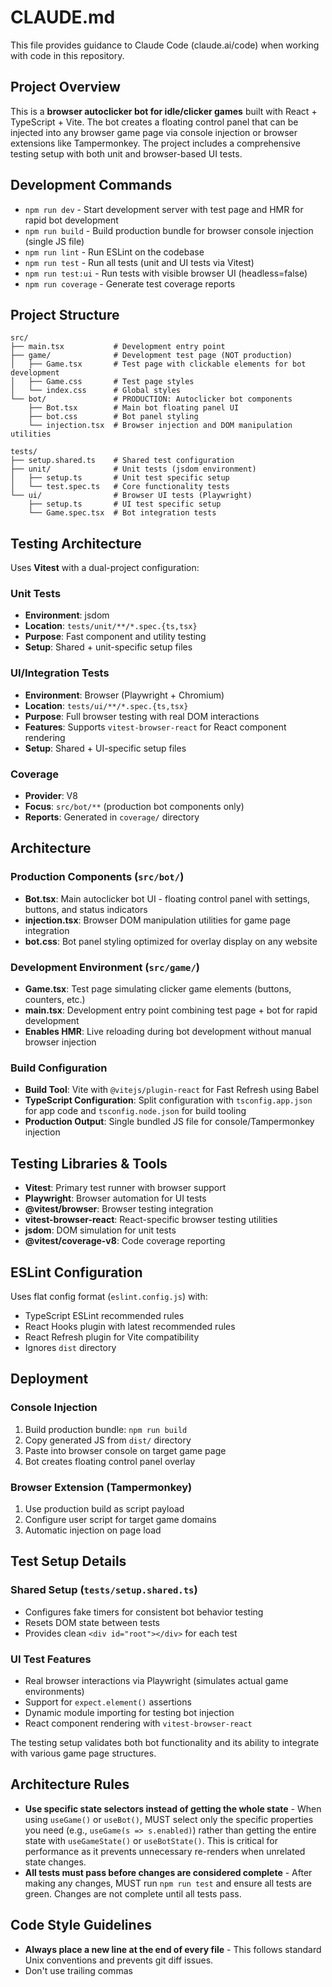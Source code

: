 # CLAUDE.md

This file provides guidance to Claude Code (claude.ai/code) when working with code in this repository.

## Project Overview

This is a **browser autoclicker bot for idle/clicker games** built with React + TypeScript + Vite. The bot creates a floating control panel that can be injected into any browser game page via console injection or browser extensions like Tampermonkey. The project includes a comprehensive testing setup with both unit and browser-based UI tests.

## Development Commands

- `npm run dev` - Start development server with test page and HMR for rapid bot development
- `npm run build` - Build production bundle for browser console injection (single JS file)
- `npm run lint` - Run ESLint on the codebase
- `npm run test` - Run all tests (unit and UI tests via Vitest)
- `npm run test:ui` - Run tests with visible browser UI (headless=false)
- `npm run coverage` - Generate test coverage reports

## Project Structure

```
src/
├── main.tsx           # Development entry point
├── game/              # Development test page (NOT production)
│   ├── Game.tsx       # Test page with clickable elements for bot development
│   ├── Game.css       # Test page styles
│   └── index.css      # Global styles
└── bot/               # PRODUCTION: Autoclicker bot components
    ├── Bot.tsx        # Main bot floating panel UI
    ├── bot.css        # Bot panel styling
    └── injection.tsx  # Browser injection and DOM manipulation utilities

tests/
├── setup.shared.ts    # Shared test configuration
├── unit/              # Unit tests (jsdom environment)
│   ├── setup.ts       # Unit test specific setup
│   └── test.spec.ts   # Core functionality tests
└── ui/                # Browser UI tests (Playwright)
    ├── setup.ts       # UI test specific setup
    └── Game.spec.tsx  # Bot integration tests
```

## Testing Architecture

Uses **Vitest** with a dual-project configuration:

### Unit Tests
- **Environment**: jsdom
- **Location**: `tests/unit/**/*.spec.{ts,tsx}`
- **Purpose**: Fast component and utility testing
- **Setup**: Shared + unit-specific setup files

### UI/Integration Tests
- **Environment**: Browser (Playwright + Chromium)
- **Location**: `tests/ui/**/*.spec.{ts,tsx}`
- **Purpose**: Full browser testing with real DOM interactions
- **Features**: Supports `vitest-browser-react` for React component rendering
- **Setup**: Shared + UI-specific setup files

### Coverage
- **Provider**: V8
- **Focus**: `src/bot/**` (production bot components only)
- **Reports**: Generated in `coverage/` directory

## Architecture

### Production Components (`src/bot/`)
- **Bot.tsx**: Main autoclicker bot UI - floating control panel with settings, buttons, and status indicators
- **injection.tsx**: Browser DOM manipulation utilities for game page integration
- **bot.css**: Bot panel styling optimized for overlay display on any website

### Development Environment (`src/game/`)
- **Game.tsx**: Test page simulating clicker game elements (buttons, counters, etc.)
- **main.tsx**: Development entry point combining test page + bot for rapid development
- **Enables HMR**: Live reloading during bot development without manual browser injection

### Build Configuration
- **Build Tool**: Vite with `@vitejs/plugin-react` for Fast Refresh using Babel
- **TypeScript Configuration**: Split configuration with `tsconfig.app.json` for app code and `tsconfig.node.json` for build tooling
- **Production Output**: Single bundled JS file for console/Tampermonkey injection

## Testing Libraries & Tools

- **Vitest**: Primary test runner with browser support
- **Playwright**: Browser automation for UI tests
- **@vitest/browser**: Browser testing integration
- **vitest-browser-react**: React-specific browser testing utilities
- **jsdom**: DOM simulation for unit tests
- **@vitest/coverage-v8**: Code coverage reporting

## ESLint Configuration

Uses flat config format (`eslint.config.js`) with:
- TypeScript ESLint recommended rules
- React Hooks plugin with latest recommended rules  
- React Refresh plugin for Vite compatibility
- Ignores `dist` directory

## Deployment

### Console Injection
1. Build production bundle: `npm run build`
2. Copy generated JS from `dist/` directory
3. Paste into browser console on target game page
4. Bot creates floating control panel overlay

### Browser Extension (Tampermonkey)
1. Use production build as script payload
2. Configure user script for target game domains
3. Automatic injection on page load

## Test Setup Details

### Shared Setup (`tests/setup.shared.ts`)
- Configures fake timers for consistent bot behavior testing
- Resets DOM state between tests
- Provides clean `<div id="root"></div>` for each test

### UI Test Features
- Real browser interactions via Playwright (simulates actual game environments)
- Support for `expect.element()` assertions
- Dynamic module importing for testing bot injection
- React component rendering with `vitest-browser-react`

The testing setup validates both bot functionality and its ability to integrate with various game page structures.

## Architecture Rules

- **Use specific state selectors instead of getting the whole state** - When using `useGame()` or `useBot()`, MUST select only the specific properties you need (e.g., `useGame(s => s.enabled)`) rather than getting the entire state with `useGameState()` or `useBotState()`. This is critical for performance as it prevents unnecessary re-renders when unrelated state changes.
- **All tests must pass before changes are considered complete** - After making any changes, MUST run `npm run test` and ensure all tests are green. Changes are not complete until all tests pass.

## Code Style Guidelines

- **Always place a new line at the end of every file** - This follows standard Unix conventions and prevents git diff issues.
- Don't use trailing commas

